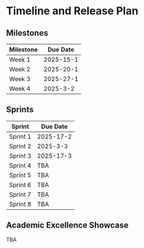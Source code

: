 # Timeline and Release Plan

## Milestones

| Milestone | Due Date |
| --------- | ------------- |
| Week 1    | 2025-15-1 |
| Week 2    | 2025-20-1 |
| Week 3    | 2025-27-1 |
| Week 4    | 2025-3-2 |

## Sprints

| Sprint | Due Date |
| --------- | ------------- |
| Sprint 1  | 2025-17-2 |
| Sprint 2  | 2025-3-3 |
| Sprint 3  | 2025-17-3 |
| Sprint 4  | TBA |
| Sprint 5  | TBA |
| Sprint 6  | TBA |
| Sprint 7  | TBA |
| Sprint 8  | TBA |

## Academic Excellence Showcase

TBA
